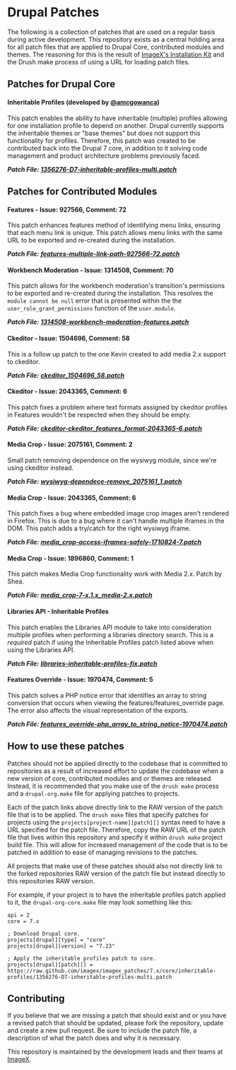 # Drupal Patches

The following is a collection of patches that are used on a regular basis during active development. This repository exists as a central holding area for all patch files that are applied to Drupal Core, contributed modules and themes. The reasoning for this is the result of [ImageX's Installation Kit](http://github.com/imagex/imagex_installkit) and the Drush make process of using a URL for loading patch files.

## Patches for Drupal Core

#### Inheritable Profiles (developed by [@amcgowanca](http://github.com/amcgowanca))

This patch enables the ability to have inheritable (multiple) profiles allowing for one installation profile to depend on another. Drupal currently supports the inheritable themes or "base themes" but does not support this functionality for profiles. Therefore, this patch was created to be contributed back into the Drupal 7 core, in addition to it solving code management and product architecture problems previously faced.

***Patch File: [1356276-D7-inheritable-profiles-multi.patch](https://raw.github.com/imagex/imagex_patches/7.x/core/inheritable-profiles/1356276-D7-inheritable-profiles-multi.patch)***

## Patches for Contributed Modules

#### Features - Issue: 927566, Comment: 72

This patch enhances features method of identifying menu links, ensuring that each menu link is unique. This patch allows menu links with the same URL to be exported and re-created during the installation.

***Patch File: [features-multiple-link-path-927566-72.patch](https://raw.github.com/imagex/imagex_patches/7.x/contrib/features/features-multiple-link-path-927566-72.patch)***

#### Workbench Moderation - Issue: 1314508, Comment: 70

This patch allows for the workbench moderation's transition's permissions to be exported and re-created during the installation. This resolves the `module cannot be null` error that is presented within the the `user_role_grant_permissions` function of the `user.module`.

***Patch File: [1314508-workbench-moderation-features.patch](https://raw.github.com/imagex/imagex_patches/7.x/contrib/workbench_moderation/1314508-workbench-moderation-features.patch)***

#### Ckeditor - Issue: 1504696, Comment: 58

This is a follow up patch to the one Kevin created to add media 2.x support to ckeditor.

***Patch File: [ckeditor_1504696_58.patch](https://raw.github.com/imagex/imagex_patches/7.x/contrib/ckeditor/ckeditor_1504696_58.patch)***

#### Ckeditor - Issue: 2043365, Comment: 6

This patch fixes a problem where text formats assigned by ckeditor profiles in Features wouldn't be respected when they should be empty.

***Patch File: [ckeditor-ckeditor_features_format-2043365-6.patch](https://raw.github.com/imagex/imagex_patches/7.x/contrib/ckeditor/ckeditor-ckeditor_features_format-2043365-6.patch)***

#### Media Crop - Issue: 2075161, Comment: 2

Small patch removing dependence on the wysiwyg module, since we're using ckeditor instead.

***Patch File: [wysiwyg-dependece-remove_2075161_1.patch](https://raw.github.com/imagex/imagex_patches/7.x/contrib/media_crop/wysiwyg-dependece-remove_2075161_1.patch)***

#### Media Crop - Issue: 2043365, Comment: 6

This patch fixes a bug where embedded image crop images aren't rendered in Firefox. This is due to a bug where it can't handle multiple iframes in the DOM. This patch adds a try/catch for the right wysiwyg iframe.

***Patch File: [media_crop-access-iframes-safely-1710824-7.patch](https://raw.github.com/imagex/imagex_patches/7.x/contrib/media_crop/media_crop-access-iframes-safely-1710824-7.patch)***

#### Media Crop - Issue: 1896860, Comment: 1

This patch makes Media Crop functionality work with Media 2.x. Patch by Shea.

***Patch File: [media_crop-7-x.1.x_media-2.x.patch](https://raw.github.com/imagex/imagex_patches/7.x/contrib/media_crop/media_crop-7-x.1.x_media-2.x.patch)***

#### Libraries API - Inheritable Profiles

This patch enables the Libraries API module to take into consideration multiple profiles when performing a libraries directory search. This is a *required* patch if using the Inheritable Profiles patch listed above when using the Libraries API.

***Patch File: [libraries-inheritable-profiles-fix.patch](https://raw.github.com/imagex/imagex_patches/7.x/contrib/libraries/libraries-inheritable-profiles-fix.patch)***

#### Features Override - Issue: 1970474, Comment: 5

This patch solves a PHP notice error that identifies an array to string conversion that occurs when viewing the features/features_override page. The error also affects the visual representation of the exports.

***Patch File: [features_override-php_array_to_string_notice-1970474.patch](https://raw.github.com/imagex/imagex_patches/7.x/contrib/features_override/features_override-php_array_to_string_notice-1970474.patch)***

## How to use these patches

Patches should not be applied directly to the codebase that is committed to repositories as a result of increased effort to update the codebase when a new version of core, contributed modules and or themes are released. Instead, it is recommended that you make use of the `drush make` process and a `drupal-org.make` file for applying patches to projects.

Each of the patch links above directly link to the RAW version of the patch file that is to be applied. The `drush make` files that specify patches for projects using the `projects[project-name][patch][]` syntax need to have a URL specified for the patch file. Therefore, copy the RAW URL of the patch file that lives within this repository and specify it within `drush make` project build file. This will allow for increased management of the code that is to be patched in addition to ease of managing revisions to the patches.

All projects that make use of these patches should also not directly link to the forked repositories RAW version of the patch file but instead directly to this repositories RAW version.

For example, if your project is to have the inheritable profiles patch applied to it, the `drupal-org-core.make` file may look something like this:

```
api = 2
core = 7.x

; Download Drupal core.
projects[drupal][type] = "core"
projects[drupal][version] = "7.23"

; Apply the inheritable profiles patch to core.
projects[drupal][patch][] = https://raw.github.com/imagex/imagex_patches/7.x/core/inheritable-profiles/1356276-D7-inheritable-profiles-multi.patch
```

## Contributing

If you believe that we are missing a patch that should exist and or you have a revised patch that should be updated, please fork the repository, update and create a new pull request. Be sure to include the patch file, a description of what the patch does and why it is necessary.

This repository is maintained by the development leads and their teams at [ImageX](http://imagexmedia.com).
